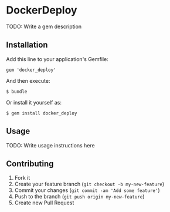 # DockerDeploy

TODO: Write a gem description

## Installation

Add this line to your application's Gemfile:

    gem 'docker_deploy'

And then execute:

    $ bundle

Or install it yourself as:

    $ gem install docker_deploy

## Usage

TODO: Write usage instructions here

## Contributing

1. Fork it
2. Create your feature branch (`git checkout -b my-new-feature`)
3. Commit your changes (`git commit -am 'Add some feature'`)
4. Push to the branch (`git push origin my-new-feature`)
5. Create new Pull Request
